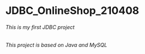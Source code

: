 # JDBC_OnlineShop_210408
###### This is my first JDBC project
###### This project is based on Java and MySQL
